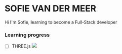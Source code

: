 # SOFIE VAN DER MEER
Hi I'm Sofie, learning to become a Full-Stack developer

### Learning progress
- [ ] THREE.js ![](https://geps.dev/progress/26)
